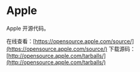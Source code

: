 # Apple
Apple 开源代码。

在线查看：[https://opensource.apple.com/source/](https://opensource.apple.com/source/)
下载源码：[http://opensource.apple.com/tarballs/](http://opensource.apple.com/tarballs/)
